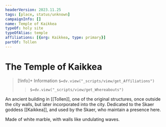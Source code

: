 ```yaml
---
headerVersion: 2023.11.25
tags: [place, status/unknown]
campaignInfo: []
name: Temple of Kaikkea
typeOf: holy site
typeOfAlias: temple
affiliations: [{org: Kaikkea, type: primary}]
partOf: Tollen
---
```

# The Temple of Kaikkea
>[!info]+ Information
> `$=dv.view("_scripts/view/get_Affiliations")`
>> `$=dv.view("_scripts/view/get_Whereabouts")`

An ancient building in [[Tollen]], one of the original structures, once outside the city walls, but later incorporated into the city. Dedicated to the Skaer goddess [[Kaikkea]], and used by the Skaer, who maintain a presence here. 

Made of white marble, with walls like undulating waves. 